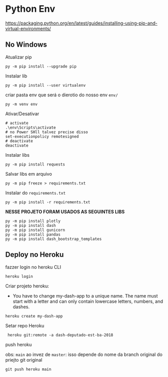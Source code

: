 # Python Env

https://packaging.python.org/en/latest/guides/installing-using-pip-and-virtual-environments/

## No Windows

Atualizar pip

```
py -m pip install --upgrade pip
```

Instalar lib

```
py -m pip install --user virtualenv
```

criar pasta env que será o dierotio do nosso env `env/`

```
py -m venv env
```

Ativar/Desativar

```
# activate
.\env\Scripts\activate
# no Power SHll talvez precise disso
set-executionpolicy remotesigned
# deactivate
deactivate
```

Instalar libs

```
py -m pip install requests
```

Salvar libs em arquivo

```
py -m pip freeze > requirements.txt
```

Instalar do `requirements.txt`

```
py -m pip install -r requirements.txt
```

**NESSE PROJETO FORAM USADOS AS SEGUINTES LIBS**

```
py -m pip install plotly
py -m pip install dash
py -m pip install gunicorn
py -m pip install pandas
py -m pip install dash_bootstrap_templates  
```

## Deploy no Heroku

fazzer login no heroku CLI

```
heroku login
```

Criar projeto heroku:

+  You have to change my-dash-app to a unique name. The name must start with a letter and can only contain lowercase letters, numbers, and dashes.

```
heroku create my-dash-app
```

Setar repo Heroku

```
 heroku git:remote -a dash-deputado-est-ba-2018
```

push heroku 

obs: `main` ao invez de `master`: isso depende do nome da branch original do priejto git original

```
git push heroku main
```

